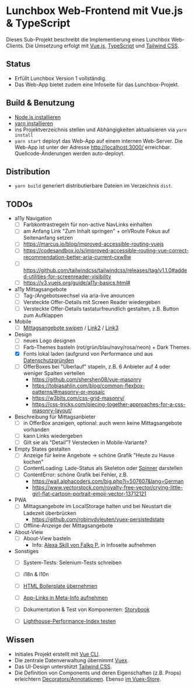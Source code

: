 # Lunchbox Web-Frontend mit Vue.js & TypeScript

Dieses Sub-Projekt beschreibt die Implementierung eines Lunchbox Web-Clients. Die Umsetzung erfolgt mit [Vue.js](https://vuejs.org/), [TypeScript](https://www.typescriptlang.org/) und [Tailwind CSS](https://tailwindcss.com/).



## Status

- Erfüllt Lunchbox Version 1 vollständig.
- Das Web-App bietet zudem eine Infoseite für das Lunchbox-Projekt.



## Build & Benutzung

- [Node.js installieren](https://nodejs.org/en/download/package-manager/)
- [yarn installieren](https://yarnpkg.com/lang/en/docs/install)
- ins Projektverzeichnis stellen und Abhängigkeiten aktualisieren via `yarn install`
- `yarn start` deployt das Web-App auf einem internen Web-Server. Die Web-App ist unter der Adresse [http://localhost:3000/](http://localhost:3000/) erreichbar. Quellcode-Änderungen werden auto-deployt.



## Distribution

- `yarn build` generiert distributierbare Dateien im Verzeichnis `dist`.



## TODOs

- a11y Navigation
  - [ ] Farbkontrastregeln für non-active NavLinks einhalten
  - [ ] am Anfang Link "Zum Inhalt springen" + onVRoute Fokus auf Seitenanfang setzen
  - [ ] https://marcus.io/blog/improved-accessible-routing-vuejs
  - [ ] https://codesandbox.io/s/improved-accessible-routing-vue-correct-recommendation-better-aria-current-cxw8w
  - [ ] https://github.com/tailwindcss/tailwindcss/releases/tag/v1.1.0#added-utilities-for-screenreader-visibility
  - [ ] https://v3.vuejs.org/guide/a11y-basics.html#
- a11y Mittagsangebote
  - [ ] Tag-/Angebotswechsel via aria-live anouncen
  - [ ] Versteckte Offer-Details mit Screen Reader wiedergeben
  - [ ] Versteckte Offer-Details tastaturfreundlich gestalten, z.B. Button zum Aufklappen
- Mobile
  - [ ] [Mittagsangebote swipen](https://github.com/vueuse/vueuse/blob/main/packages/core/useMouse/index.ts) / [Link2](https://vuejsexamples.com/tag/swipe) / [Link3](https://gesture.vueuse.org/)
- Design
  - [ ] neues Logo designen
  - [ ] Farb-Themes basteln (rot/grün/blau/navy/rosa/neon) + Dark Themes
  - [x] Fonts lokal laden (aufgrund von Performance und aus [Datenschutzgründen](https://www.golem.de/news/landgericht-muenchen-einbindung-von-google-fonts-ist-rechtswidrig-2202-162826.html)
  - [ ] OfferBoxes bei "Überlauf" stapeln, z.B. 6 Anbieter auf 4 oder weniger Spalten verteilen
    - https://github.com/shershen08/vue-masonry
    - https://tobiasahlin.com/blog/common-flexbox-patterns/#masonry-or-mosaic
    - https://w3bits.com/css-grid-masonry/
    - https://css-tricks.com/piecing-together-approaches-for-a-css-masonry-layout/
- Beschreibung für Mittagsanbieter
  - [ ] in OfferBox anzeigen, optional: auch wenn keine Mittagsangebote vorhanden
  - [ ] kann Links wiedergeben
  - [ ] Gilt sie als "Detail"? Verstecken in Mobile-Variante?
- Empty States gestalten
  - [ ] Anzeige für keine Angebote -> schöne Grafik "Heute zu Hause kochen"
  - [ ] ContentLoading: Lade-Status als Skeleton oder [Spinner](https://scotch.io/tutorials/add-loading-indicators-to-your-vuejs-application) darstellen
  - [ ] ContentError: schöne Grafik bei Fehler, z.B.
    - https://wall.alphacoders.com/big.php?i=507607&lang=German
    - https://www.vectorstock.com/royalty-free-vector/crying-little-girl-flat-cartoon-portrait-emoji-vector-13712121
- PWA
  - [ ] Mittagsangebote im LocalStorage halten und bei Neustart die Ladezeit überbrücken
    - https://github.com/robinvdvleuten/vuex-persistedstate
  - [ ] Offline-Anzeige der Mittagsangebote
- About-View
  - [ ] About-View basteln
    - Info: [Alexa Skill von Falko P.](https://www.amazon.de/s/ref=nb_sb_noss_2?__mk_de_DE=%C3%85M%C3%85%C5%BD%C3%95%C3%91&url=search-alias%3Dalexa-skills&field-keywords=lunchbox) in Infoseite aufnehmen
- Sonstiges
  - [ ] System-Tests: Selenium-Tests schreiben
  - [ ] i18n & l10n
  - [ ] [HTML Boilerplate übernehmen](https://www.matuzo.at/blog/html-boilerplate/)
  - [ ] [App-Links in Meta-Info aufnehmen](http://ricostacruz.com/cheatsheets/applinks.html)
  - [ ] Dokumentation & Test von Komponenten: [Storybook](https://github.com/vuesion/vuesion/tree/master/src/app/shared/components/VueButton)
  - [ ] [Lighthouse-Performance-Index testen](https://blog.checklyhq.com/how-we-got-a-100-lighthouse-performance-score-for-our-vue-js-app/)



## Wissen

- Initiales Projekt erstellt mit [Vue CLI](https://cli.vuejs.org/).
- Die zentrale Datenverwaltung übernimmt [Vuex](https://vuex.vuejs.org/guide/).
- Das UI-Design unterstützt [Tailwind CSS](https://tailwindcss.com/).
- Die Definition von Components und deren Eigenschaften (z.B. Props) erleichtern [Decorators/Annotationen](https://github.com/kaorun343/vue-property-decorator). Ebenso [im Vuex-Store](https://github.com/championswimmer/vuex-module-decorators).

